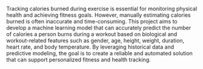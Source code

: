 Tracking calories burned during exercise is essential for monitoring physical health and achieving fitness goals. However, manually estimating calories burned is often inaccurate and time-consuming. This project aims to develop a machine learning model that can accurately predict the number of calories a person burns during a workout based on biological and workout-related features such as gender, age, height, weight, duration, heart rate, and body temperature. By leveraging historical data and predictive modeling, the goal is to create a reliable and automated solution that can support personalized fitness and health tracking.
